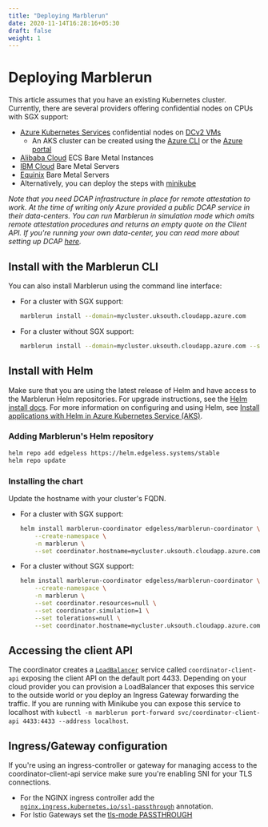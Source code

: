 ```yaml
---
title: "Deploying Marblerun"
date: 2020-11-14T16:28:16+05:30
draft: false
weight: 1
---
```


# Deploying Marblerun

This article assumes that you have an existing Kubernetes cluster. Currently, there are several providers offering confidential nodes on CPUs with SGX support:

* [Azure Kubernetes Services](https://docs.microsoft.com/en-us/azure/confidential-computing/confidential-nodes-aks-overview) confidential nodes on [DCv2 VMs](https://docs.microsoft.com/en-us/azure/confidential-computing/confidential-computing-enclaves)
    * An AKS cluster can be created using the [Azure CLI](https://docs.microsoft.com/en-us/azure/aks/kubernetes-walkthrough) or the [Azure portal](https://docs.microsoft.com/en-us/azure/aks/kubernetes-walkthrough-portal)
* [Alibaba Cloud](https://www.alibabacloud.com/help/doc-detail/108507.htm) ECS Bare Metal Instances
* [IBM Cloud](https://cloud.ibm.com/docs/bare-metal?topic=bare-metal-bm-server-provision-sgx) Bare Metal Servers
* [Equinix](https://metal.equinix.com/product/features/) Bare Metal Servers
* Alternatively, you can deploy the steps with [minikube](https://minikube.sigs.k8s.io/docs/start/)

*Note that you need DCAP infrastructure in place for remote attestation to work. At the time of writing only Azure provided a public DCAP service in their data-centers. You can run Marblerun in simulation mode which omits remote attestation procedures and returns an empty quote on the Client API. If you're running your own data-center, you can read more about setting up DCAP [here](https://software.intel.com/content/www/us/en/develop/articles/intel-software-guard-extensions-data-center-attestation-primitives-quick-install-guide.html).*

## Install with the Marblerun CLI

You can also install Marblerun using the command line interface:

* For a cluster with SGX support:

    ```bash
    marblerun install --domain=mycluster.uksouth.cloudapp.azure.com
    ```

* For a cluster without SGX support:

    ```bash
    marblerun install --domain=mycluster.uksouth.cloudapp.azure.com --simulation
    ```

## Install with Helm

Make sure that you are using the latest release of Helm and have access to the Marblerun Helm repositories. For upgrade instructions, see the [Helm install docs](https://docs.helm.sh/using_helm/#installing-helm). For more information on configuring and using Helm, see [Install applications with Helm in Azure Kubernetes Service (AKS)](https://docs.microsoft.com/en-us/azure/aks/kubernetes-helm).

### Adding Marblerun's Helm repository

```bash
helm repo add edgeless https://helm.edgeless.systems/stable
helm repo update
```

### Installing the chart

Update the hostname with your cluster's FQDN.

* For a cluster with SGX support:

    ```bash
    helm install marblerun-coordinator edgeless/marblerun-coordinator \
        --create-namespace \
        -n marblerun \
        --set coordinator.hostname=mycluster.uksouth.cloudapp.azure.com
    ```

* For a cluster without SGX support:

    ```bash
    helm install marblerun-coordinator edgeless/marblerun-coordinator \
        --create-namespace \
        -n marblerun \
        --set coordinator.resources=null \
        --set coordinator.simulation=1 \
        --set tolerations=null \
        --set coordinator.hostname=mycluster.uksouth.cloudapp.azure.com
    ```

## Accessing the client API

The coordinator creates a [`LoadBalancer`](https://kubernetes.io/docs/concepts/services-networking/service/#loadbalancer) service called `coordinator-client-api` exposing the client API on the default port 4433.
Depending on your cloud provider you can provision a LoadBalancer that exposes this service to the outside world or you deploy an Ingress Gateway forwarding the traffic.
If you are running with Minikube you can expose this service to localhost with `kubectl -n marblerun port-forward svc/coordinator-client-api 4433:4433 --address localhost`.

## Ingress/Gateway configuration

If you're using an ingress-controller or gateway for managing access to the coordinator-client-api service make sure you're enabling SNI for your TLS connections.

* For the NGINX ingress controller add the [`nginx.ingress.kubernetes.io/ssl-passthrough`](https://kubernetes.github.io/ingress-nginx/user-guide/nginx-configuration/annotations/#ssl-passthrough) annotation.
* For Istio Gateways set the [tls-mode PASSTHROUGH](https://istio.io/latest/docs/tasks/traffic-management/ingress/ingress-sni-passthrough/#configure-an-ingress-gateway)
